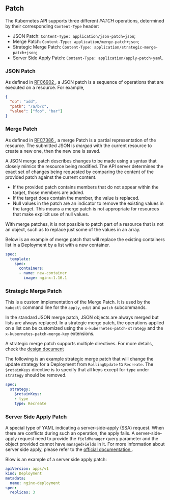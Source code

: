 ## Patch

The Kubernetes API supports three different *PATCH* operations, determined by
their corresponding `Content-Type` header:

- JSON Patch: `Content-Type: application/json-patch+json`;
- Merge Patch: `Content-Type: application/merge-patch+json`;
- Strategic Merge Patch: `Content-Type: application/strategic-merge-patch+json`;
- Server Side Apply Patch: `Content-Type: application/apply-patch+yaml`.

### JSON Patch

As defined in <a href="https://tools.ietf.org/html/rfc6902" target="_blank">
RFC6902 <i class='fa fa-external-link-alt'></i></a>, a JSON patch is a
sequence of operations that are executed on a resource. For example,

```json
{
  "op": "add",
  "path": "/a/b/c",
  "value": ["foo", "bar"]
}
```

### Merge Patch

As defined in <a href="https://tools.ietf.org/html/rfc7386" target="_blank">
RFC7386 <i class='fa fa-external-link-alt'></i></a>, a merge Patch is a
partial representation of the resource. The submitted JSON is *merged* with
the current resource to create a new one, then the new one is saved.

A JSON merge patch describes changes to be made using a syntax that closely
mimics the resource being modified. The API server determines the exact set of
changes being requested by comparing the content of the provided patch against
the current content.

- If the provided patch contains members that do not appear within the target,
  those members are added.
- If the target does contain the member, the value is replaced.
- Null values in the patch are an indicator to remove the existing values in
  the target. This means a merge patch is not appropriate for resources that
  make explicit use of null values.

With merge patches, it is not possible to patch part of a resource that is not
an object, such as to replace just some of the values in an array.

Below is an example of merge patch that will replace the existing containers
list in a Deployment by a list with a new container.

```yaml
spec:
  template:
    spec:
      containers:
      - name: new-container
        image: nginx:1.16.1
```

### Strategic Merge Patch

This is a custom implementation of the Merge Patch. It is used by the
`kubectl` command line for the `apply`, `edit` and `patch` subcommands.

In the standard JSON merge patch, JSON objects are always merged but lists are
always replaced. In a strategic merge patch, the operations applied on a list
can be customized using the `x-kubernetes-patch-strategy` and the
`x-kubernetes-patch-merge-key` extensions.

A strategic merge patch supports multiple directives.
For more details, check the
<a href="https://github.com/kubernetes/community/blob/master/contributors/devel/sig-api-machinery/strategic-merge-patch.md"
target="_blank">design document <i class='fa fa-external-link-alt'></i></a>

The following is an example strategic merge patch that will change the update
strategy for a Deployment from `RollingUpdate` to `Recreate`. The
`$retainKeys` directive is to specify that all keys except for `type` under
`strategy` should be removed.

```yaml
spec:
  strategy:
    $retainKeys:
    - type
    type: Recreate
```

### Server Side Apply Patch

A special type of YAML indicating a server-side-apply (SSA) request. When
there are conflicts during such an operation, the apply fails. A
server-side-apply request need to provide the `fieldManager` query parameter
and the object provided cannot have `managedFields` in it. For more
information about server side apply, please refer to the
<a href="https://kubernetes.io/docs/reference/using-api/server-side-apply/"
target="_blank">official documentation <i class='fa fa-external-link-alt'></i></a>.

Blow is an example of a server side apply patch:

```yaml
apiVersion: apps/v1
kind: Deployment
metadata:
  name: nginx-deployment
spec:
  replicas: 3
```
